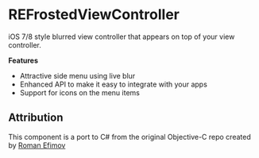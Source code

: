 # REFrostedViewController  

iOS 7/8 style blurred view controller that appears on top of your view controller.

**Features**  

 - Attractive side menu using live blur  
 - Enhanced API to make it easy to integrate with your apps  
 - Support for icons on the menu items  
 
Attribution
----

This component is a port to C# from the original Objective-C repo created by [Roman Efimov](https://github.com/romaonthego/REFrostedViewController)
	

